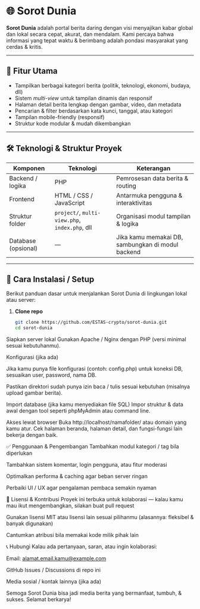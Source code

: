 # 🌐 Sorot Dunia

**Sorot Dunia** adalah portal berita daring dengan visi menyajikan kabar global dan lokal secara cepat, akurat, dan mendalam. Kami percaya bahwa informasi yang tepat waktu & berimbang adalah pondasi masyarakat yang cerdas & kritis.

---

## 🧭 Fitur Utama

- Tampilkan berbagai kategori berita (politik, teknologi, ekonomi, budaya, dll)  
- Sistem *multi-view* untuk tampilan dinamis dan responsif  
- Halaman detail berita lengkap dengan gambar, video, dan metadata  
- Pencarian & filter berdasarkan kata kunci, tanggal, atau kategori  
- Tampilan mobile-friendly (responsif)  
- Struktur kode modular & mudah dikembangkan  

---

## 🛠️ Teknologi & Struktur Proyek

| Komponen | Teknologi | Keterangan |
|----------|-----------|------------|
| Backend / logika | PHP | Pemrosesan data berita & routing |
| Frontend | HTML / CSS / JavaScript | Antarmuka pengguna & interaktivitas |
| Struktur folder | `project/`, `multi-view.php`, `index.php`, dll | Organisasi modul tampilan & logika |
| Database (opsional) | — | Jika kamu memakai DB, sambungkan di modul backend |

---

## 🚀 Cara Instalasi / Setup

Berikut panduan dasar untuk menjalankan Sorot Dunia di lingkungan lokal atau server:

1. **Clone repo**  
   ```bash
   git clone https://github.com/ESTAS-crypto/sorot-dunia.git
   cd sorot-dunia
Siapkan server lokal
Gunakan Apache / Nginx dengan PHP (versi minimal sesuai kebutuhanmu).

Konfigurasi (jika ada)

Jika kamu punya file konfigurasi (contoh: config.php) untuk koneksi DB, sesuaikan user, password, nama DB.

Pastikan direktori sudah punya izin baca / tulis sesuai kebutuhan (misalnya upload gambar berita).

Import database (jika kamu menyediakan file SQL)
Impor struktur & data awal dengan tool seperti phpMyAdmin atau command line.

Akses lewat browser
Buka http://localhost/namafolder/ atau domain yang kamu atur.
Cek halaman beranda, halaman detail, dan fungsi-fungsi lain bekerja dengan baik.

✅ Penggunaan & Pengembangan
Tambahkan modul kategori / tag bila diperlukan

Tambahkan sistem komentar, login pengguna, atau fitur moderasi

Optimalkan performa & caching agar beban server ringan

Perbaiki UI / UX agar pengalaman pembaca semakin nyaman

📄 Lisensi & Kontribusi
Proyek ini terbuka untuk kolaborasi — kalau kamu mau ikut mengembangkan, silakan buat pull request

Gunakan lisensi MIT atau lisensi lain sesuai pilihanmu (alasannya: fleksibel & banyak digunakan)

Cantumkan atribusi bila memakai kode milik pihak lain

📞 Hubungi
Kalau ada pertanyaan, saran, atau ingin kolaborasi:

Email: alamat.email.kamu@example.com

GitHub Issues / Discussions di repo ini

Media sosial / kontak lainnya (jika ada)

Semoga Sorot Dunia bisa jadi media berita yang bermanfaat, tumbuh, & sukses. Selamat berkarya!
